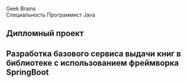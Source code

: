 Geek Brains \
Специальность Программист Java

## Дипломный проект
## Разработка базового сервиса выдачи книг в библиотеке с использованием фреймворка SpringBoot






